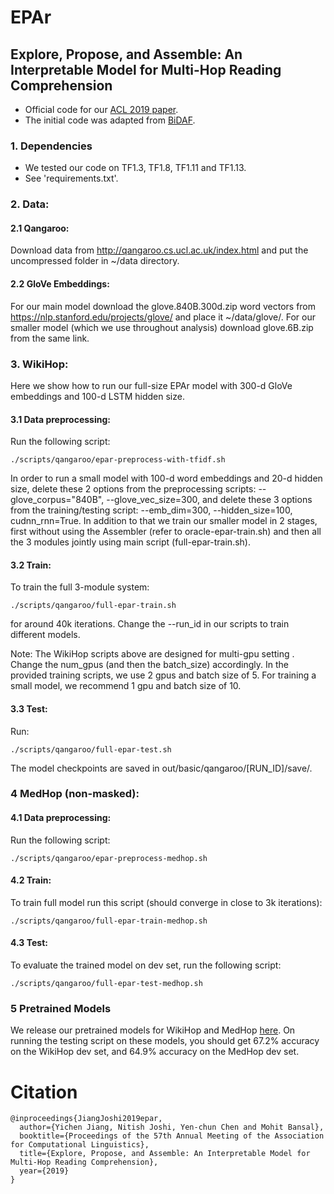 # EPAr

## Explore, Propose, and Assemble: An Interpretable Model for Multi-Hop Reading Comprehension 
* Official code for our [ACL 2019 paper](https://arxiv.org/pdf/1906.05210.pdf).
* The initial code was adapted from [BiDAF](https://github.com/allenai/bi-att-flow).

### 1. Dependencies
* We tested our code on TF1.3, TF1.8, TF1.11 and TF1.13.
* See 'requirements.txt'.

### 2. Data:
#### 2.1 Qangaroo:
Download data from http://qangaroo.cs.ucl.ac.uk/index.html and put the uncompressed folder in ~/data directory.

#### 2.2 GloVe Embeddings:
For our main model download the glove.840B.300d.zip word vectors from https://nlp.stanford.edu/projects/glove/ and place it ~/data/glove/. For our smaller model (which we use throughout analysis) download glove.6B.zip from the same link.


### 3. WikiHop:
Here we show how to run our full-size EPAr model with 300-d GloVe embeddings and 100-d LSTM hidden size.

#### 3.1 Data preprocessing:
Run the following script:
```
./scripts/qangaroo/epar-preprocess-with-tfidf.sh 
```
In order to run a small model with 100-d word embeddings and 20-d hidden size, delete these 2 options from the preprocessing scripts: --glove_corpus="840B", --glove_vec_size=300, and delete these 3 options from the training/testing script: --emb_dim=300, --hidden_size=100, cudnn_rnn=True. In addition to that we train our smaller model in 2 stages, first without using the Assembler (refer to oracle-epar-train.sh) and then all the 3 modules jointly using main script (full-epar-train.sh).

#### 3.2 Train:
To train the full 3-module system: 
```
./scripts/qangaroo/full-epar-train.sh 
```
for around 40k iterations. Change the --run_id in our scripts to train different models.

Note: The WikiHop scripts above are designed for multi-gpu setting . Change the num_gpus (and then the batch_size) accordingly. In the provided training scripts, we use 2 gpus and batch size of 5. For training a small model, we recommend 1 gpu and batch size of 10.

#### 3.3 Test:
Run: 
```
./scripts/qangaroo/full-epar-test.sh
```
The model checkpoints are saved in out/basic/qangaroo/[RUN_ID]/save/. 

### 4 MedHop (non-masked):
#### 4.1 Data preprocessing:
Run the following script: 
```
./scripts/qangaroo/epar-preprocess-medhop.sh
```

#### 4.2 Train:
To train full model run this script (should converge in close to 3k iterations):
```
./scripts/qangaroo/full-epar-train-medhop.sh
```
#### 4.3 Test:
To evaluate the trained model on dev set, run the following script:
```
./scripts/qangaroo/full-epar-test-medhop.sh
```
### 5 Pretrained Models
We release our pretrained models for WikiHop and MedHop [here](https://drive.google.com/open?id=1Gz8TVc6adelGD0w8kQvrfY7WBioniBho). On running the testing script on these models, you should get 67.2% accuracy on the WikiHop dev set, and 64.9% accuracy on the MedHop dev set.


# Citation
```
@inproceedings{JiangJoshi2019epar, 
  author={Yichen Jiang, Nitish Joshi, Yen-chun Chen and Mohit Bansal}, 
  booktitle={Proceedings of the 57th Annual Meeting of the Association for Computational Linguistics}, 
  title={Explore, Propose, and Assemble: An Interpretable Model for Multi-Hop Reading Comprehension}, 
  year={2019}
}
```




